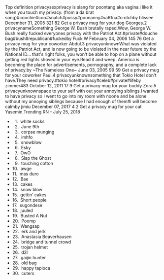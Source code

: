 Top definition privacysexprivacy is slang for poontang aka vagina.i like it when you touch my privacy. (from a da brat song)#coochie#coo#snatch#pussy#poonanny#va61na#crotchby blissee December 31, 2005 321 82 Get a privacy mug for your dog Georges.2 privacynameSomething George W. Bush brutally raped.Wow, George W. Bush really fucked everyones privacy with the Patriot Act.#private#douche bag#bush#republican#fuckedby Fuck W February 04, 2006 145 76 Get a privacy mug for your coworker Abdul.3 privacyunknownWhat was violated by the Patriot Act, and is now going to be violated in the near future by the National ID... that's right folks, you won't be able to hop on a plane without getting red lights shoved in your eye.Read it and weep. America is becoming the place for advertisements, pornography, and a complete lack of privacy.by ~The Nameless One~ June 03, 2005 99 59 Get a privacy mug for your coworker Paul.4 privacyunknownsomething that Tokio Hotel don't have.They need privacy.#tokio hotel#privacy#celeb#private#lifeby zimmer483 October 12, 2011 17 9 Get a privacy mug for your buddy Zora.5 privacyunknownspace to your self with out your annoying siblings.I wanted to have privacy so I went to go into my room with noone and be alone without my annoying siblings because I had enough of them#i will become calmby jimiu December 07, 2017 4 2 Get a privacy mug for your cat Yasemin.Trending RN - July 25, 2018

*     1.  white socks
*     2.  June 9th
*     3.  corpse munging
*     4.  imhfo
*     5.  snowblow
*     6.  Esky
*     7.  OwO
*     8.  Slap the Ghost
*     9.  touching cotton
*   10.  awge
*   11.  mas duro
*   12.  Bae
*   13.  cakes
*   14.  snow blow
*   15.  gettin' cakes
*   16.  Short people
*   17.  sugondese
*   18.  juuled
*   19.  Busted A Nut
*   20.  Poomp
*   21.  Wangsap
*   22.  erk and jerk
*   23.  Anastasia Beaverhausen
*   24.  bridge and tunnel crowd
*   25.  trojan helmet
*   26.  d2l
*   27.  gaijin hunter
*   28.  old bag
*   29.  happy tapioca
*   30.  cuters